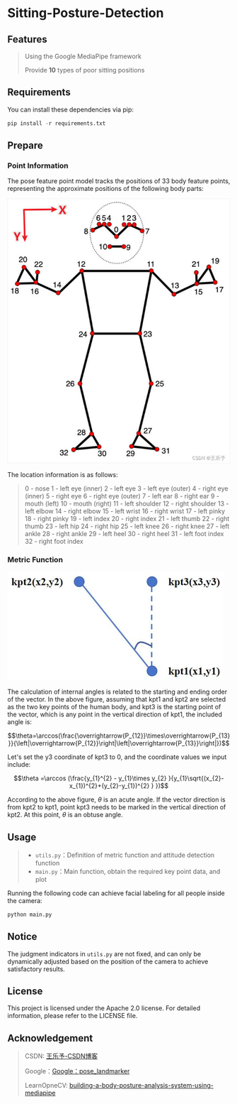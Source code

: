 # Sitting-Posture-Detection

## Features

> Using the Google MediaPipe framework
>
> Provide **10** types of poor sitting positions

## Requirements

You can install these dependencies via pip:

```python
pip install -r requirements.txt
```

## Prepare

### Point Information

The pose feature point model tracks the positions of 33 body feature points, representing the approximate positions of the following body parts:



![Pose-Landmark](./Pose-Landmark.png)



The location information is as follows:



> 0 - nose
> 1 - left eye (inner)
> 2 - left eye
> 3 - left eye (outer)
> 4 - right eye (inner)
> 5 - right eye
> 6 - right eye (outer)
> 7 - left ear
> 8 - right ear
> 9 - mouth (left)
> 10 - mouth (right)
> 11 - left shoulder
> 12 - right shoulder
> 13 - left elbow
> 14 - right elbow
> 15 - left wrist
> 16 - right wrist
> 17 - left pinky
> 18 - right pinky
> 19 - left index
> 20 - right index
> 21 - left thumb
> 22 - right thumb
> 23 - left hip
> 24 - right hip
> 25 - left knee
> 26 - right knee
> 27 - left ankle
> 28 - right ankle
> 29 - left heel
> 30 - right heel
> 31 - left foot index
> 32 - right foot index

### Metric Function

![Vector_Angle](./Vector_Angle.jpg)





The calculation of internal angles is related to the starting and ending order of the vector. In the above figure, assuming that kpt1 and kpt2 are selected as the two key points of the human body, and kpt3 is the starting point of the vector, which is any point in the vertical direction of kpt1, the included angle is:



$$\theta=\arccos(\frac{\overrightarrow{P_{12}}\times\overrightarrow{P_{13}}}{\left|\overrightarrow{P_{12}}\right|\left|\overrightarrow{P_{13}}\right|})$$



Let's set the y3 coordinate of kpt3 to 0, and the coordinate values we input include:


$$\theta =\arccos (\frac{y_{1}^{2} - y_{1}\times y_{2}  }{y_{1}\sqrt{(x_{2}-x_{1})^{2}+(y_{2}-y_{1})^{2} } })$$



According to the above figure, $\theta$ is an acute angle. If the vector direction is from kpt2 to kpt1, point kpt3 needs to be marked in the vertical direction of kpt2. At this point, $\theta$ is an obtuse angle.

## Usage



>  - `utils.py`：Definition of metric function and attitude detection function   
>  - `main.py`：Main function, obtain the required key point data, and plot



Running the following code can achieve facial labeling for all people inside the camera:

```python
python main.py
```

## Notice

The judgment indicators in `utils.py` are not fixed, and can only be dynamically adjusted based on the position of the camera to achieve satisfactory results.

## License

This project is licensed under the Apache 2.0 license. For detailed information, please refer to the LICENSE file.

## Acknowledgement

> CSDN: [王乐予-CSDN博客](https://blog.csdn.net/qq_42856191?type=blog)
>
> Google：[Google：pose_landmarker](https://ai.google.dev/edge/mediapipe/solutions/vision/pose_landmarker?hl=zh-cn)
>
> LearnOpneCV: [building-a-body-posture-analysis-system-using-mediapipe](https://learnopencv.com/building-a-body-posture-analysis-system-using-mediapipe/)
